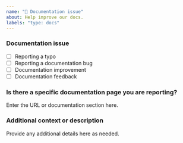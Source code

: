 ```yaml
---
name: "📖 Documentation issue"
about: Help improve our docs.
labels: "type: docs"
---
```


### Documentation issue

<!-- (Update "[ ]" to "[x]" to check a box) -->

- [ ] Reporting a typo
- [ ] Reporting a documentation bug
- [ ] Documentation improvement
- [ ] Documentation feedback

<!--
  If your issue is not regarding the documentation, please choose an issue type:
  https://github.com/BlackBeltTechnology/cxf-jaxrs-application-manager/issues/new/choose
-->

### Is there a specific documentation page you are reporting?

Enter the URL or documentation section here.

### Additional context or description

Provide any additional details here as needed.
